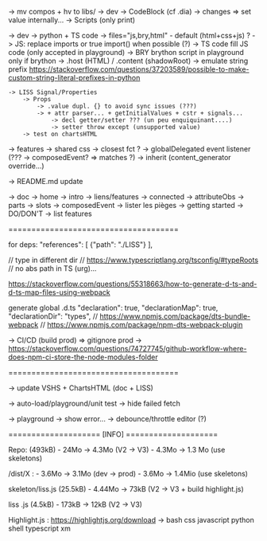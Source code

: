 
-> mv compos + hv to libs/
-> dev
    -> CodeBlock (cf .dia)
        -> changes => set value internally...
    -> Scripts   (only print)

-> dev
    -> python + TS code
        -> files="js,bry,html" - default (html+css+js) ?
        -> JS: replace imports or true import() when possible (?)
        -> TS code fill JS code (only accepted in playground)
        -> BRY brython script in playground only if brython
            -> .host (HTML) / .content (shadowRoot)
            -> emulate string prefix
                https://stackoverflow.com/questions/37203589/possible-to-make-custom-string-literal-prefixes-in-python

    -> LISS Signal/Properties
        -> Props
            -> .value dupl. {} to avoid sync issues (???)
            -> + attr parser... + getInitialValues + cstr + signals...
                -> decl getter/setter ??? (un peu enquiquinant....)
                -> setter throw except (unsupported value)
        -> test on chartsHTML

-> features
    -> shared css
    -> closest fct ?
    -> globalDelegated event listener (??? -> composedEvent? => matches ?)
    -> inherit (content_generator override...)

-> README.md update

-> doc
    -> home
        -> intro
        -> liens/features
            -> connected
            -> attributeObs
            -> parts
            -> slots
            -> composedEvent
        -> lister les pièges
	-> getting started
        -> DO/DON'T
        -> list features

=====================================

for deps: 
"references": [
        {"path": "./LISS"}
    ],

// type in different dir
    // https://www.typescriptlang.org/tsconfig/#typeRoots
// no abs path in TS (urg)...

https://stackoverflow.com/questions/55318663/how-to-generate-d-ts-and-d-ts-map-files-using-webpack

generate global .d.ts
    "declaration": true,
    "declarationMap": true,
    "declarationDir": "types",
// https://www.npmjs.com/package/dts-bundle-webpack
// https://www.npmjs.com/package/npm-dts-webpack-plugin

-> CI/CD (build prod) => gitignore prod
    -> https://stackoverflow.com/questions/74727745/github-workflow-where-does-npm-ci-store-the-node-modules-folder

=====================================

-> update VSHS + ChartsHTML (doc + LISS)

-> auto-load/playground/unit test
    -> hide failed fetch

-> playground
    -> show error...
    -> debounce/throttle editor (?)

==================== [INFO] ==================== 

Repo: (493kB)
    - 24Mo  -> 4.3Mo (V2 -> V3)
    - 4.3Mo -> 1.3 Mo (use skeletons)

/dist/X :
    - 3.6Mo -> 3.1Mo (dev -> prod)
    - 3.6Mo -> 1.4Mio (use skeletons)

skeleton/liss.js (25.5kB)
    - 4.44Mo -> 73kB (V2 -> V3 + build highlight.js)

liss .js (4.5kB)
    - 173kB -> 12kB (V2 -> V3)

Highlight.js : https://highlightjs.org/download
    -> bash css javascript python shell typescript xm